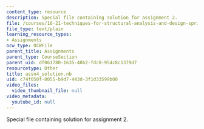 ```yaml
---
content_type: resource
description: Special file containing solution for assignment 2.
file: /courses/16-21-techniques-for-structural-analysis-and-design-spring-2005/c74f050f8055b9d7443d3f1d33599b00_assn4_solution.nb
file_type: text/plain
learning_resource_types:
- Assignments
ocw_type: OCWFile
parent_title: Assignments
parent_type: CourseSection
parent_uid: df061780-1635-40b2-fdc8-954c8c1379d7
resourcetype: Other
title: assn4_solution.nb
uid: c74f050f-8055-b9d7-443d-3f1d33599b00
video_files:
  video_thumbnail_file: null
video_metadata:
  youtube_id: null
---
```

Special file containing solution for assignment 2.

